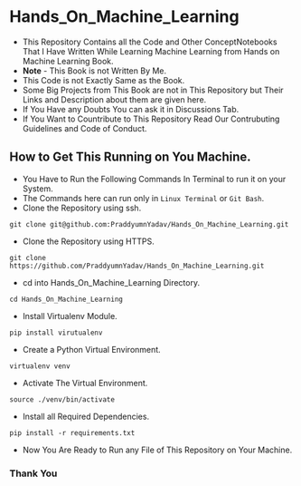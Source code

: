 # Hands_On_Machine_Learning
- This Repository Contains all the Code and Other ConceptNotebooks That I Have Written While Learning Machine Learning from Hands on Machine Learning Book. 
- **Note** - This Book is not Written By Me.
- This Code is not Exactly Same as the Book.
- Some Big Projects from This Book are not in This Repository but Their Links and Description about them are given here.
- If You Have any Doubts You can ask it in Discussions Tab.
- If You Want to Countribute to This Repository Read Our Contrubuting Guidelines and Code of Conduct.
## How to Get This Running on You Machine.
- You Have to Run the Following Commands In Terminal to run it on your System.
- The Commands here can run only in `Linux Terminal` or `Git Bash`.
- Clone the Repository using ssh.
```
git clone git@github.com:PraddyumnYadav/Hands_On_Machine_Learning.git
```
- Clone the Repository using HTTPS.
```
git clone https://github.com/PraddyumnYadav/Hands_On_Machine_Learning.git
```
- cd into Hands_On_Machine_Learning Directory.
```
cd Hands_On_Machine_Learning
```
- Install Virtualenv Module.
```
pip install virutualenv
```
- Create a Python Virtual Environment.
```
virtualenv venv
```
- Activate The Virtual Environment.
```
source ./venv/bin/activate
```
- Install all Required Dependencies.
```
pip install -r requirements.txt
```
- Now You Are Ready to Run any File of This Repository on Your Machine.

### Thank You